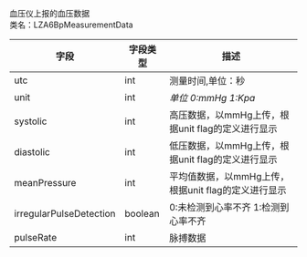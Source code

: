血压仪上报的血压数据<br />类名：LZA6BpMeasurementData

| 字段 | 字段类型 | 描述 |
| --- | --- | --- |
| utc | int | 测量时间,单位：秒 |
| unit | int | _单位 0:mmHg 1:Kpa_ |
| systolic | int | 高压数据，以mmHg上传，根据unit flag的定义进行显示 |
| diastolic | int | 低压数据，以mmHg上传，根据unit flag的定义进行显示 |
| meanPressure | int | 平均值数据，以mmHg上传，根据unit flag的定义进行显示 |
| irregularPulseDetection | boolean |  0:未检测到心率不齐 1:检测到心率不齐 |
| pulseRate | int | 脉搏数据 |



